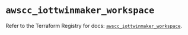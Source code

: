 # `awscc_iottwinmaker_workspace`

Refer to the Terraform Registry for docs: [`awscc_iottwinmaker_workspace`](https://registry.terraform.io/providers/hashicorp/awscc/0.70.0/docs/resources/iottwinmaker_workspace).
